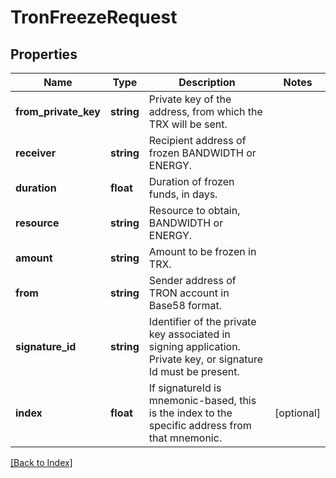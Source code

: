 # TronFreezeRequest

## Properties

Name | Type | Description | Notes
------------ | ------------- | ------------- | -------------
**from_private_key** | **string** | Private key of the address, from which the TRX will be sent. |
**receiver** | **string** | Recipient address of frozen BANDWIDTH or ENERGY. |
**duration** | **float** | Duration of frozen funds, in days. |
**resource** | **string** | Resource to obtain, BANDWIDTH or ENERGY. |
**amount** | **string** | Amount to be frozen in TRX. |
**from** | **string** | Sender address of TRON account in Base58 format. |
**signature_id** | **string** | Identifier of the private key associated in signing application. Private key, or signature Id must be present. |
**index** | **float** | If signatureId is mnemonic-based, this is the index to the specific address from that mnemonic. | [optional]

[[Back to Index]](../index.md)
